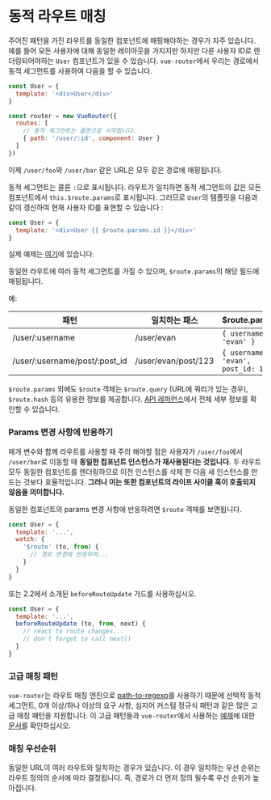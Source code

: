 # 동적 라우트 매칭

주어진 패턴을 가진 라우트를 동일한 컴포넌트에 매핑해야하는 경우가 자주 있습니다. 예를 들어 모든 사용자에 대해 동일한 레이아웃을 가지지만 하지만 다른 사용자 ID로 렌더링되어야하는 `User` 컴포넌트가 있을 수 있습니다. `vue-router`에서 우리는 경로에서 동적 세그먼트를 사용하여 다음을 할 수 있습니다.

``` js
const User = {
  template: '<div>User</div>'
}

const router = new VueRouter({
  routes: [
    // 동적 세그먼트는 콜론으로 시작합니다.
    { path: '/user/:id', component: User }
  ]
})
```

이제 `/user/foo`와 `/user/bar` 같은 URL은 모두 같은 경로에 매핑됩니다.

동적 세그먼트는 콜론 `:`으로 표시됩니다. 라우트가 일치하면 동적 세그먼트의 값은 모든 컴포넌트에서 `this.$route.params`로 표시됩니다. 그러므로 `User`의 템플릿을 다음과 같이 갱신하여 현재 사용자 ID를 표현할 수 있습니다 :

``` js
const User = {
  template: '<div>User {{ $route.params.id }}</div>'
}
```

실제 예제는 [여기](http://jsfiddle.net/yyx990803/4xfa2f19/)에 있습니다.

동일한 라우트에 여러 동적 세그먼트를 가질 수 있으며, `$route.params`의 해당 필드에 매핑됩니다.

예:

| 패턴 | 일치하는 패스 | $route.params |
|---------|------|--------|
| /user/:username | /user/evan | `{ username: 'evan' }` |
| /user/:username/post/:post_id | /user/evan/post/123 | `{ username: 'evan', post_id: 123 }` |

`$route.params` 외에도 `$route` 객체는 `$route.query` (URL에 쿼리가 있는 경우), `$route.hash` 등의 유용한 정보를 제공합니다. [API 레퍼런스](../api/route-object.md)에서 전체 세부 정보를 확인할 수 있습니다.

### Params 변경 사항에 반응하기

매개 변수와 함께 라우트를 사용할 때 주의 해야할 점은 사용자가 `/user/foo`에서 `/user/bar`로 이동할 때 **동일한 컴포넌트 인스턴스가 재사용된다는 것입니다.** 두 라우트 모두 동일한 컴포넌트를 렌더링하므로 이전 인스턴스를 삭제 한 다음 새 인스턴스를 만드는 것보다 효율적입니다. **그러나 이는 또한 컴포넌트의 라이프 사이클 훅이 호출되지 않음을 의미합니다.**

동일한 컴포넌트의 params 변경 사항에 반응하려면 `$route` 객체를 보면됩니다.

``` js
const User = {
  template: '...',
  watch: {
    '$route' (to, from) {
      // 경로 변경에 반응하여...
    }
  }
}
```

또는 2.2에서 소개된 `beforeRouteUpdate` 가드를 사용하십시오.
```js
const User = {
  template: '...',
  beforeRouteUpdate (to, from, next) {
    // react to route changes...
    // don't forget to call next()
  }
}
```

### 고급 매칭 패턴

`vue-router`는 라우트 매칭 엔진으로 [path-to-regexp](https://github.com/pillarjs/path-to-regexp)를 사용하기 때문에 선택적 동적 세그먼트, 0개 이상/하나 이상의 요구 사항, 심지어 커스텀 정규식 패턴과 같은 많은 고급 매칭 패턴을 지원합니다. 이 고급 패턴들과 `vue-router`에서 사용하는 [예제](https://github.com/vuejs/vue-router/blob/dev/examples/route-matching/app.js)에 대한 [문서](https://github.com/pillarjs/path-to-regexp#parameters)를 확인하십시오.

### 매칭 우선순위

동일한 URL이 여러 라우트와 일치하는 경우가 있습니다. 이 경우 일치하는 우선 순위는 라우트 정의의 순서에 따라 결정됩니다. 즉, 경로가 더 먼저 정의 될수록 우선 순위가 높아집니다.
